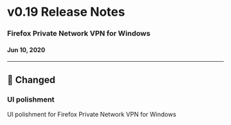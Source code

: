 # v0.19 Release Notes

### Firefox Private Network VPN for Windows

#### Jun 10, 2020

---

## :butterfly: Changed

### UI polishment

UI polishment for Firefox Private Network VPN for Windows
